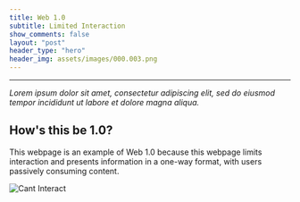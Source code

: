 ```yaml
---
title: Web 1.0
subtitle: Limited Interaction
show_comments: false
layout: "post"
header_type: "hero"
header_img: assets/images/000.003.png
---
```

---

_Lorem ipsum dolor sit amet, consectetur adipiscing elit, sed do eiusmod tempor incididunt ut labore et dolore magna aliqua._

## How's this be 1.0?
This webpage is an example of Web 1.0 because this webpage limits interaction and presents information in a one-way format, with users passively consuming content.

![Cant Interact](https://add.pics/images/2023/09/17/cant.interact.jpeg)
